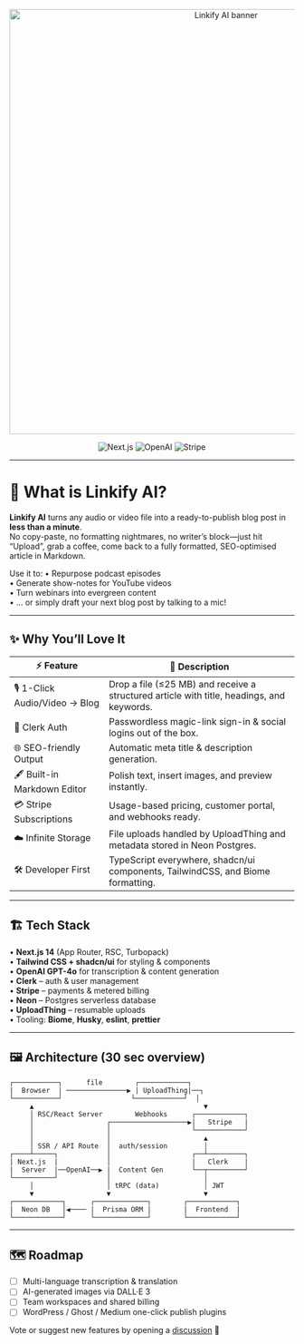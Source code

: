 <!--  =======================================================  -->
<!--  Linkify AI – README.md                                   -->
<!--  Turn every recording into a polished, SEO-ready article  -->
<!--  =======================================================  -->

<p align="center">
  <img src="https://github.com/user-attachments/assets/04dccf47-316b-46b7-b69b-e07482a683ba" width="750" alt="Linkify AI banner">
</p>

<div align="center">

![Next.js](https://img.shields.io/badge/Built%20with-Next.js-000?logo=next.js)
![OpenAI](https://img.shields.io/badge/Powered%20by-OpenAI-ff69b4?logo=openai)
![Stripe](https://img.shields.io/badge/Payments-Stripe-635bff?logo=stripe)

</div>

---

# 🚀 What is Linkify AI?

**Linkify AI** turns any audio or video file into a ready-to-publish blog post in **less than a minute**.  
No copy-paste, no formatting nightmares, no writer’s block—just hit “Upload”, grab a coffee, come back to a fully formatted, SEO-optimised article in Markdown.

Use it to:
• Repurpose podcast episodes  
• Generate show-notes for YouTube videos  
• Turn webinars into evergreen content  
• … or simply draft your next blog post by talking to a mic!

---

## ✨ Why You’ll Love It

| ⚡ Feature | 💬 Description |
|-----------|---------------|
| 🎙 1-Click Audio/Video → Blog | Drop a file (≤25 MB) and receive a structured article with title, headings, and keywords. |
| 🔐 Clerk Auth | Passwordless magic-link sign-in & social logins out of the box. |
| 🌐 SEO-friendly Output | Automatic meta title & description generation. |
| 🖋 Built-in Markdown Editor | Polish text, insert images, and preview instantly. |
| 💳 Stripe Subscriptions | Usage-based pricing, customer portal, and webhooks ready. |
| ☁️ Infinite Storage | File uploads handled by UploadThing and metadata stored in Neon Postgres. |
| 🛠 Developer First | TypeScript everywhere, shadcn/ui components, TailwindCSS, and Biome formatting. |

---

## 🏗️ Tech Stack

• **Next.js 14** (App Router, RSC, Turbopack)  
• **Tailwind CSS + shadcn/ui** for styling & components  
• **OpenAI GPT-4o** for transcription & content generation  
• **Clerk** – auth & user management  
• **Stripe** – payments & metered billing  
• **Neon** – Postgres serverless database  
• **UploadThing** – resumable uploads  
• Tooling: **Biome**, **Husky**, **eslint**, **prettier**

---

## 🖼️ Architecture (30 sec overview)

```
┌───────────┐      file        ┌────────────┐
|  Browser  | ───────────────▶ | UploadThing|──┐
└───────────┘                 └────────────┘  │
     ▲                                          ▼
     │ RSC/React Server        Webhooks      ┌────────────┐
     │                  ┌───────────────────▶|   Stripe   |
     │                  │                    └────────────┘
     │                  │                       ▲
     │ SSR / API Route  │  auth/session         │
┌────┴─────┐            │                    ┌──┴─────────┐
| Next.js  |            │                    |   Clerk    |
|  Server  |──OpenAI──▶ |  Content Gen       └──┬─────────┘
└──────────┘            │                       │
     │                  │ tRPC (data)           │ JWT
     ▼                  ▼                       ▼
┌────────────┐      ┌─────────────┐        ┌────────────┐
|  Neon DB   │◀──── |  Prisma ORM |        |  Frontend  |
└────────────┘      └─────────────┘        └────────────┘
```

---

## 🗺️ Roadmap

- [ ] Multi-language transcription & translation  
- [ ] AI-generated images via DALL·E 3  
- [ ] Team workspaces and shared billing  
- [ ] WordPress / Ghost / Medium one-click publish plugins  

Vote or suggest new features by opening a [discussion](https://github.com/anayatkhan1/Linkify-AI/discussions) 🚀
